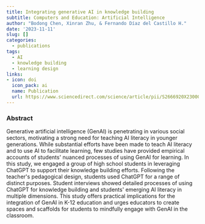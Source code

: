 ```yaml
---
title: Integrating generative AI in knowledge building
subtitle: Computers and Education: Artificial Intelligence
author: "Bodong Chen, Xinran Zhu, & Fernando Díaz del Castillo H."
date: '2023-11-11'
slug: []
categories:
  - publications
tags:
  - AI
  - knowledge building
  - learning design
links:
- icon: doi
  icon_pack: ai
  name: Publication
  url: https://www.sciencedirect.com/science/article/pii/S2666920X23000632
---
```


### Abstract

Generative artificial intelligence (GenAI) is penetrating in various social sectors, motivating a strong need for teaching AI literacy in younger generations. While substantial efforts have been made to teach AI literacy and to use AI to facilitate learning, few studies have provided empirical accounts of students' nuanced processes of using GenAI for learning. In this study, we engaged a group of high school students in leveraging ChatGPT to support their knowledge building efforts. Following the teacher's pedagogical design, students used ChatGPT for a range of distinct purposes. Student interviews showed detailed processes of using ChatGPT for knowledge building and students' emerging AI literacy in multiple dimensions. This study offers practical implications for the integration of GenAI in K-12 education and urges educators to create spaces and scaffolds for students to mindfully engage with GenAI in the classroom.

